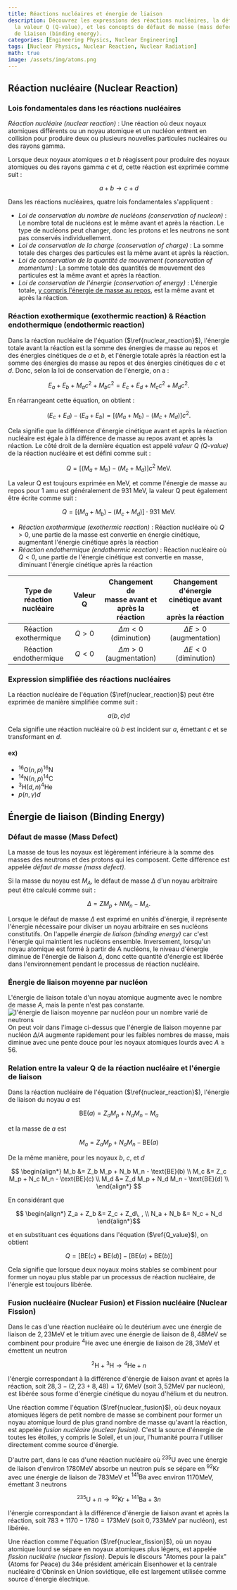 ```yaml
---
title: Réactions nucléaires et énergie de liaison
description: Découvrez les expressions des réactions nucléaires, la définition de
  la valeur Q (Q-value), et les concepts de défaut de masse (mass defect) et d'énergie
  de liaison (binding energy).
categories: [Engineering Physics, Nuclear Engineering]
tags: [Nuclear Physics, Nuclear Reaction, Nuclear Radiation]
math: true
image: /assets/img/atoms.png
---
```

## Réaction nucléaire (Nuclear Reaction)
### Lois fondamentales dans les réactions nucléaires
*Réaction nucléaire (nuclear reaction)* : Une réaction où deux noyaux atomiques différents ou un noyau atomique et un nucléon entrent en collision pour produire deux ou plusieurs nouvelles particules nucléaires ou des rayons gamma.

Lorsque deux noyaux atomiques $a$ et $b$ réagissent pour produire des noyaux atomiques ou des rayons gamma $c$ et $d$, cette réaction est exprimée comme suit :

$$ a + b \rightarrow c + d \tag{1} \label{nuclear_reaction}$$

Dans les réactions nucléaires, quatre lois fondamentales s'appliquent :

- *Loi de conservation du nombre de nucléons (conservation of nucleon)* : Le nombre total de nucléons est le même avant et après la réaction. Le type de nucléons peut changer, donc les protons et les neutrons ne sont pas conservés individuellement.
- *Loi de conservation de la charge (conservation of charge)* : La somme totale des charges des particules est la même avant et après la réaction.
- *Loi de conservation de la quantité de mouvement (conservation of momentum)* : La somme totale des quantités de mouvement des particules est la même avant et après la réaction.
- *Loi de conservation de l'énergie (conservation of energy)* : L'énergie totale, <u>y compris l'énergie de masse au repos</u>, est la même avant et après la réaction.

### Réaction exothermique (exothermic reaction) & Réaction endothermique (endothermic reaction)
Dans la réaction nucléaire de l'équation ($\ref{nuclear_reaction}$), l'énergie totale avant la réaction est la somme des énergies de masse au repos et des énergies cinétiques de $a$ et $b$, et l'énergie totale après la réaction est la somme des énergies de masse au repos et des énergies cinétiques de $c$ et $d$. Donc, selon la loi de conservation de l'énergie, on a :

$$ E_a + E_b + M_a c^2 + M_b c^2 = E_c + E_d + M_c c^2 + M_d c^2. $$

En réarrangeant cette équation, on obtient :

$$ (E_c + E_d) - (E_a + E_b) = [(M_a + M_b) - (M_c + M_d)]c^2. $$

Cela signifie que la différence d'énergie cinétique avant et après la réaction nucléaire est égale à la différence de masse au repos avant et après la réaction.
Le côté droit de la dernière équation est appelé *valeur Q (Q-value)* de la réaction nucléaire et est défini comme suit :

$$ Q = [(M_a + M_b) - (M_c + M_d)]c^2 \ \text{MeV}.\tag{2} \label{Q_value} $$

La valeur Q est toujours exprimée en MeV, et comme l'énergie de masse au repos pour 1 amu est généralement de 931 MeV, la valeur Q peut également être écrite comme suit :

$$ Q = [(M_a + M_b) - (M_c + M_d)]\cdot 931 \ \text{MeV}.\tag{3} $$

- *Réaction exothermique (exothermic reaction)* : Réaction nucléaire où $Q>0$, une partie de la masse est convertie en énergie cinétique, augmentant l'énergie cinétique après la réaction
- *Réaction endothermique (endothermic reaction)* : Réaction nucléaire où $Q<0$, une partie de l'énergie cinétique est convertie en masse, diminuant l'énergie cinétique après la réaction

| Type de réaction <br>nucléaire | Valeur Q | Changement de <br>masse avant et <br>après la réaction | Changement d'énergie <br>cinétique avant et <br>après la réaction |
| :---: | :---: | :---: | :---: |
| Réaction <br>exothermique | $Q>0$ | $\Delta m<0$ <br>(diminution) | $\Delta E>0$ (augmentation) |
| Réaction <br>endothermique | $Q<0$ | $\Delta m>0$ <br>(augmentation) | $\Delta E<0$ (diminution) |

### Expression simplifiée des réactions nucléaires
La réaction nucléaire de l'équation ($\ref{nuclear_reaction}$) peut être exprimée de manière simplifiée comme suit :

$$ a(b, c)d $$

Cela signifie une réaction nucléaire où $b$ est incident sur $a$, émettant $c$ et se transformant en $d$.

#### ex)
- $^{16} \text{O}(n,p)^{16}\text{N}$
- $^{14} \text{N}(n,p)^{14}\text{C}$
- $^{3} \text{H}(d,n)^{4}\text{He}$
- $p(n,\gamma)d$

## Énergie de liaison (Binding Energy)
### Défaut de masse (Mass Defect)
La masse de tous les noyaux est légèrement inférieure à la somme des masses des neutrons et des protons qui les composent. Cette différence est appelée *défaut de masse (mass defect)*.

Si la masse du noyau est $M_A$, le défaut de masse $\Delta$ d'un noyau arbitraire peut être calculé comme suit :

$$ \Delta = ZM_p + NM_n - M_A. $$

Lorsque le défaut de masse $\Delta$ est exprimé en unités d'énergie, il représente l'énergie nécessaire pour diviser un noyau arbitraire en ses nucléons constitutifs. On l'appelle *énergie de liaison (binding energy)* car c'est l'énergie qui maintient les nucléons ensemble. Inversement, lorsqu'un noyau atomique est formé à partir de A nucléons, le niveau d'énergie diminue de l'énergie de liaison $\Delta$, donc cette quantité d'énergie est libérée dans l'environnement pendant le processus de réaction nucléaire.

### Énergie de liaison moyenne par nucléon
L'énergie de liaison totale d'un noyau atomique augmente avec le nombre de masse $A$, mais la pente n'est pas constante.  
![l'énergie de liaison moyenne par nucléon pour un nombre varié de neutrons](https://upload.wikimedia.org/wikipedia/commons/5/53/Binding_energy_curve_-_common_isotopes.svg)  
On peut voir dans l'image ci-dessus que l'énergie de liaison moyenne par nucléon $\Delta/A$ augmente rapidement pour les faibles nombres de masse, mais diminue avec une pente douce pour les noyaux atomiques lourds avec $A\geq56$.

### Relation entre la valeur Q de la réaction nucléaire et l'énergie de liaison
Dans la réaction nucléaire de l'équation ($\ref{nuclear_reaction}$), l'énergie de liaison du noyau $a$ est 

$$ \text{BE}(a) = Z_a M_p + N_a M_n - M_a $$

et la masse de $a$ est

$$ M_a = Z_a M_p + N_a M_n - \text{BE}(a) $$

De la même manière, pour les noyaux $b$, $c$, et $d$

$$ \begin{align*}
M_b &= Z_b M_p + N_b M_n - \text{BE}(b) \\
M_c &= Z_c M_p + N_c M_n - \text{BE}(c) \\
M_d &= Z_d M_p + N_d M_n - \text{BE}(d) \\
\end{align*} $$

En considérant que

$$ \begin{align*}
Z_a + Z_b &= Z_c + Z_d\, , \\
N_a + N_b &= N_c + N_d
\end{align*}$$

et en substituant ces équations dans l'équation ($\ref{Q_value}$), on obtient

$$ Q = [\text{BE}(c) + \text{BE}(d)] - [\text{BE}(a) + \text{BE}(b)] $$

Cela signifie que lorsque deux noyaux moins stables se combinent pour former un noyau plus stable par un processus de réaction nucléaire, de l'énergie est toujours libérée.

### Fusion nucléaire (Nuclear Fusion) et Fission nucléaire (Nuclear Fission)
Dans le cas d'une réaction nucléaire où le deutérium avec une énergie de liaison de $2,23\text{MeV}$ et le tritium avec une énergie de liaison de $8,48\text{MeV}$ se combinent pour produire $^4\text{He}$ avec une énergie de liaison de $28,3\text{MeV}$ et émettent un neutron

$$ ^2\text{H} + {^3\text{H}} \rightarrow {^4\text{He}} + n \tag{4} \label{nuclear_fusion}$$

l'énergie correspondant à la différence d'énergie de liaison avant et après la réaction, soit $28,3-(2,23+8,48)=17,6\text{MeV}$ (soit $3,52\text{MeV}$ par nucléon), est libérée sous forme d'énergie cinétique du noyau d'hélium et du neutron.

Une réaction comme l'équation ($\ref{nuclear_fusion}$), où deux noyaux atomiques légers de petit nombre de masse se combinent pour former un noyau atomique lourd de plus grand nombre de masse qu'avant la réaction, est appelée *fusion nucléaire (nuclear fusion)*. C'est la source d'énergie de toutes les étoiles, y compris le Soleil, et un jour, l'humanité pourra l'utiliser directement comme source d'énergie.

D'autre part, dans le cas d'une réaction nucléaire où $^{235}\text{U}$ avec une énergie de liaison d'environ $1780\text{MeV}$ absorbe un neutron puis se sépare en $^{92}\text{Kr}$ avec une énergie de liaison de $783\text{MeV}$ et $^{141}\text{Ba}$ avec environ $1170\text{MeV}$, émettant 3 neutrons

$$ {^{235}\text{U}} + n \rightarrow {^{92}\text{Kr}} + {^{141}\text{Ba}} + 3n \tag{5} \label{nuclear_fission}$$

l'énergie correspondant à la différence d'énergie de liaison avant et après la réaction, soit $783+1170-1780=173\text{MeV}$ (soit $0,733\text{MeV}$ par nucléon), est libérée.

Une réaction comme l'équation ($\ref{nuclear_fission}$), où un noyau atomique lourd se sépare en noyaux atomiques plus légers, est appelée *fission nucléaire (nuclear fission)*. Depuis le discours "Atomes pour la paix" (Atoms for Peace) du 34e président américain Eisenhower et la centrale nucléaire d'Obninsk en Union soviétique, elle est largement utilisée comme source d'énergie électrique.
